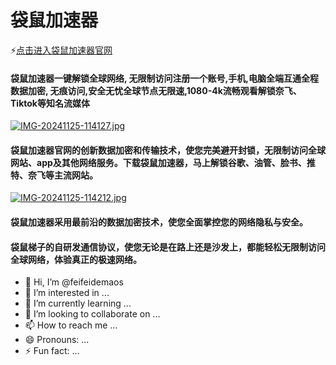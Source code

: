 # 袋鼠加速器

⚡[点击进入袋鼠加速器官网](https://dsdl.live/share.html?channel=s3)

#### 袋鼠加速器一键解锁全球网络, 无限制访问注册一个账号,手机,电脑全端互通全程数据加密, 无痕访问,安全无忧全球节点无限速,1080-4k流畅观看解锁奈飞、Tiktok等知名流媒体

[![IMG-20241125-114127.jpg](https://i.postimg.cc/FzNXKm6P/IMG-20241125-114127.jpg)](https://postimg.cc/47LSLCst)

#### 袋鼠加速器官网的创新数据加密和传输技术，使您完美避开封锁，无限制访问全球网站、app及其他网络服务。下载袋鼠加速器，马上解锁谷歌、油管、脸书、推特、奈飞等主流网站。
[![IMG-20241125-114212.jpg](https://i.postimg.cc/Bbp9Lk9J/IMG-20241125-114212.jpg)](https://postimg.cc/wR1bnWjr)

#### 袋鼠加速器采用最前沿的数据加密技术，使您全面掌控您的网络隐私与安全。

#### 袋鼠梯子的自研发通信协议，使您无论是在路上还是沙发上，都能轻松无限制访问全球网络，体验真正的极速网络。



- 👋 Hi, I’m @feifeidemaos
- 👀 I’m interested in ...
- 🌱 I’m currently learning ...
- 💞️ I’m looking to collaborate on ...
- 📫 How to reach me ...
- 😄 Pronouns: ...
- ⚡ Fun fact: ...

<!---
feifeidemaos/feifeidemaos is a ✨ special ✨ repository because its `README.md` (this file) appears on your GitHub profile.
You can click the Preview link to take a look at your changes.
--->
